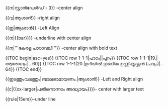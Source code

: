 {{ന|സ്റ്റാൻഡേർഡ് - 3}} -center align

{{വ|ആശാൻ}} -right align

{{ഇ|ആശാൻ}} -Left Align

{{ന|{{bar}}}}   -underline with center align

{{ന|'''കേരള പാഠാവലി'''}} -center align with bold text

{{TOC begin|asc=yes}}
{{TOC row 1-1-1|പാഠം||പുറം}}
{{TOC row 1-1-1|19.|ആരോഗ്യം|..  60}}
{{TOC row 1-1-1|20.|ഉറിയിൽ തൂങ്ങിയ ഉണ്ണിക്കൃഷ്ണൻ (പദ്യം)|..  64}}
{{TOC end}}

{{ഇടത്തുംവലത്തും|ബാലരാമായണം.|ആശാൻ}} -Left and Right align

{{c|{{xx-larger|പതിനൊന്നാം അദ്ധ്യായം}}}}- center with larger text

{{rule|15em}}-under line

